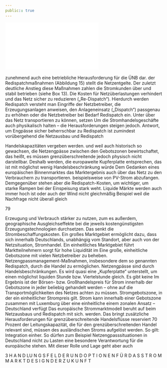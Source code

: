 ```yaml
---
public:: true
---
```

![./pages/page81.pdf](../assets/./pages/page81.pdf)




zunehmend auch eine betriebliche Herausforderung für die ÜNB dar.
der Redispatchmaßnahmen (Abbildung 15) stellt
die Netzentgelte. Der zuletzt deutliche Anstieg
diese Maßnahmen zahlen die Stromkunden über
und stabil betrieben (siehe Box 13). Die Kosten für
Netzüberlastungen verhindert und das Netz sicher
zu reduzieren („Re-Dispatch“). Hierdurch werden
Redispatch versteht man Eingriffe der Netzbetreiber, die Erzeugungsanlagen anweisen, den Anlageneinsatz („Dispatch“) passgenau zu erhöhen oder
die Netzbetreiber bei Bedarf Redispatch ein. Unter
über das Netz transportieren zu können, setzen
Um die Stromhandelsgeschäfte auch physikalisch
halten – die Herausforderungen steigen jedoch.
Antwort, um Engpässe sicher beherrschbar zu
Redispatch ist zumindest vorübergehend die
Netzausbau und Redispatch

Handelskapazitäten vergeben werden.
und weil auch historisch so gewachsen, die Netzengpässe zwischen den Gebotszonen bewirtschaftet, das heißt, es müssen grenzüberschreitende
jedoch physisch nicht darstellbar. Deshalb werden,
die europaweite Kupferplatte entsprechen, das ist
mit möglichst wenig Handelsbeschränkung würde
Dem Gedanken eines europäischen Binnenmarktes
das Marktergebnis auch über das Netz zu den Verbrauchern zu transportieren.
beispielsweise von PV-Strom abzufangen. Demgegenüber stehen aber die Redispatch-Kosten, um
wichtiger, um starke Rampen bei der Einspeisung
stark weht. Liquide Märkte werden auch immer
hoch ist oder auch der Wind nicht gleichmäßig
Beispiel weil die Nachfrage nicht überall gleich

79

Erzeugung und Verbrauch stärker zu nutzen, zum
es außerdem, geographische Ausgleichseffekte bei
die jeweils kostengünstigsten Erzeugungstechnologien durchsetzen. Das senkt die Strombeschaffungskosten. Ein großes Marktgebiet ermöglicht
dazu, dass sich innerhalb Deutschlands, unabhängig vom Standort, aber auch von der Netzsituation,
Stromhandel. Ein einheitliches Marktgebiet führt
Marktteilnehmern sorgt für hohe Liquidität im
Eine große, einheitliche Gebotszone mit vielen
Netzbetreiber zu beheben.
Netzengpassmanagement-Maßnahmen, insbesondere dem so genannten Redispatch, durch die
Handel zu ermöglichen. Netzengpässe sind durch
Handelsbeschränkungen. Es wird quasi eine „Kupferplatte“ unterstellt, um einen möglichst liquiden
Stunde bzw. Viertelstunde gleich. Es gibt keine
Im Ergebnis ist der Börsen- bzw. Großhandelspreis für Strom innerhalb der Gebotszone in jeder
beliebig gehandelt werden – ohne auf die Transportmöglichkeiten des Netzes achten zu müssen.
Stromgebotszone, in der ein einheitlicher Strompreis gilt. Strom kann innerhalb einer Gebotszone
zusammen mit Luxemburg über eine einheitliche
einem zonalen Ansatz – Deutschland verfügt
Das europäische Strommarktmodell beruht auf
beim Netzausbaus und Redispatch mit sich.
werden. Das bringt zusätzliche Herausforderungen
für grenzüberschreitende Handelsflüsse reserviert
70 Prozent der Leitungskapazität, die für den grenzüberschreitenden Handel relevant sind, müssen
des ausländischen Stroms aufgelöst werden. So gilt:
Integration einher. So dürfen zum Beispiel Netzengpasssituationen in Deutschland nicht zu Lasten
eine besondere Verantwortung für die europäische
stehen. Mit dieser Rolle und Lage geht aber auch

3 H A N D LU N G S F E L D E R U N D O P T I O N E N F Ü R D A S S T R O M M A R K T D E S I G N D E R Z U K U N F T
